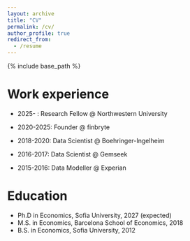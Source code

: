 ```yaml
---
layout: archive
title: "CV"
permalink: /cv/
author_profile: true
redirect_from:
  - /resume
---
```


{% include base_path %}

Work experience
======
* 2025- : Research Fellow @ Northwestern University

* 2020-2025: Founder @ finbryte

* 2018-2020: Data Scientist @ Boehringer-Ingelheim

* 2016-2017: Data Scientist @ Gemseek

* 2015-2016: Data Modeller @ Experian

Education
======
* Ph.D in Economics, Sofia University, 2027 (expected)
* M.S. in Economics, Barcelona School of Economics, 2018
* B.S. in Economics, Sofia University, 2012
  

